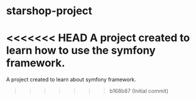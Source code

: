 # starshop-project
<<<<<<< HEAD
A project created to learn how to use the symfony framework.
=======
A project created to learn about symfony framework.
>>>>>>> b168b87 (Initial commit)

